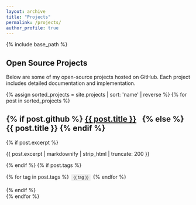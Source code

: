 ```yaml
---
layout: archive
title: "Projects"
permalink: /projects/
author_profile: true
---
```


{% include base_path %}

## Open Source Projects

Below are some of my open-source projects hosted on GitHub. Each project includes detailed documentation and implementation.

<div class="grid__wrapper">
  {% assign sorted_projects = site.projects | sort: 'name' | reverse %}
  {% for post in sorted_projects %}
    <div class="grid__item">
      <article class="archive__item" itemscope itemtype="https://schema.org/CreativeWork">
        <h2 class="archive__item-title" itemprop="headline">
          {% if post.github %}
            <a href="{{ post.github }}" target="_blank" rel="noopener noreferrer">{{ post.title }}</a>
            <a href="{{ post.github }}" target="_blank" rel="noopener noreferrer" style="margin-left: 0.5em;">
              <i class="fab fa-github" aria-hidden="true"></i>
            </a>
          {% else %}
            {{ post.title }}
          {% endif %}
        </h2>
        {% if post.excerpt %}
          <p class="archive__item-excerpt" itemprop="description">{{ post.excerpt | markdownify | strip_html | truncate: 200 }}</p>
        {% endif %}
        {% if post.tags %}
          <p class="archive__item-tags">
            {% for tag in post.tags %}
              <span class="archive__item-tag">{{ tag }}</span>
            {% endfor %}
          </p>
        {% endif %}
      </article>
    </div>
  {% endfor %}
</div>

<style>
.archive__item-tag {
  display: inline-block;
  padding: 0.2em 0.5em;
  margin: 0.2em;
  font-size: 0.8em;
  background-color: #f0f0f0;
  border-radius: 3px;
}
</style>
